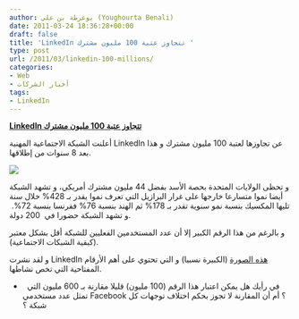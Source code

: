 ```yaml
---
author: يوغرطة بن علي (Youghourta Benali)
date: 2011-03-24 18:36:28+00:00
draft: false
title: 'LinkedIn تتجاوز عتبة 100 مليون مشترك '
type: post
url: /2011/03/linkedin-100-millions/
categories:
- Web
- أخبار الشركات
tags:
- LinkedIn
---
```


[**LinkedIn تتجاوز عتبة 100 مليون مشترك**](https://www.it-scoop.com/2011/03/linkedin-100-millions/)


أعلنت الشبكة الاجتماعية المهنية LinkedIn عن تجاوزها لعتبة 100 مليون مشترك و هذا بعد 8 سنوات من إطلاقها.

[![](https://www.it-scoop.com/wp-content/uploads/2010/08/linkedin_logo-300x88.jpg)
](https://www.it-scoop.com/2011/03/linkedin-100-millions/)

و تحظى الولايات المتحدة بحصة الأسد بفضل 44 مليون مشترك أمريكي، و تشهد الشبكة أيضا نموا متسارعا خارجها على غرار البرازيل التي تعرف نموا يقدر بـ 428% خلال سنة تليها المكسيك بنسبة نمو سنوية تقدر بـ 178% ثم الهند بنسبة 76% ففرنسا بنسبة 72%.  و تشهد الشبكة حضورا في  200 دولة.

و بالرغم من هذا الرقم الكبير إلا أن عدد المستخدمين الفعليين للشبكة أقل بشكل معتبر (كبقية الشبكات الاجتماعية).

و لقد نشرت LinkedIn [هذه الصورة](http://blog.linkedin.com/100million/) (الكبيرة نسبيا) و التي تحتوي على أهم الأرقام المفتاحية التي تخص نشاطها.

-   في رأيك هل يمكن اعتبار هذا الرقم (100 مليون) قليلا مقارنة بـ 600 مليون التي تمثل عدد مستخدمي Facebook ؟ أم أن المقارنة لا تجوز بحكم اختلاف توجهات كل شبكة ؟






